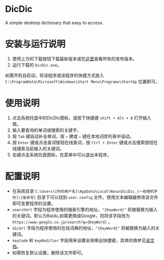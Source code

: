 # DicDic
A simple desktop dictionary that easy to access.


# 安装与运行说明

1. 使用上方的下载按钮下载最新版本或在[这里](https://github.com/NovaShang/DicDic/releases)查看所有的发布版本。
2. 运行下载的 `DicDic.exe`。

如需开机自启动，将该程序或该程序的快捷方式放入 `C:\ProgramData\Microsoft\Windows\Start Menu\Programs\StartUp` 位置即可。

# 使用说明

1. 点击系统托盘中的DicDic图标，或按下快捷键 `shift + Alt + D` 打开输入框。
2. 输入要查询的单词或搜索的关键字。
3. 按 `Tab` 键自动补全单词，按 `↑` 建或 `↓` 键在本地词库列表中滚动。
4. 按 `Enter` 键或点击查词按钮在线查词，按 `Ctrl + Enter` 键或点击搜索按钮在线搜索当前输入的关键词。 
5. 右键点击系统托盘图标，在菜单中可以退出本程序。

# 配置说明

- 在系统目录 `C:\Users\[你的用户名]\AppData\Local\Nova\DicDic_[一些随机字符]\[版本号]` 目录下可以找到 `user.config` 文件，使用文本编辑器修改该文件即可变更程序的设置。
- `searchUrl` 字段为程序使用的搜索引擎的地址，`"{KeyWord}"` 将被替换为输入的关键词。默认为Baidu,如需更换成Google，则将该字段改为 `https://www.google.co.jp/search?q={KeyWord}` 。
- `dicUrl` 字段为程序使用的在线词典的地址，`"{KeyWord}"` 将被替换为输入的关键词。
- `keyCode` 和 `keyModifier` 字段用来设置全局唤出快捷键，具体的值参见[该文档](https://msdn.microsoft.com/zh-cn/library/system.windows.forms.keys(v=vs.110).aspx)。
- 如需恢复默认设置，删除该文件即可。